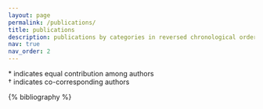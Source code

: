 ```yaml
---
layout: page
permalink: /publications/
title: publications
description: publications by categories in reversed chronological order. generated by jekyll-scholar.
nav: true
nav_order: 2
---
```

<p>* indicates equal contribution among authors <br>
† indicates co-corresponding authors</p>
<!-- _pages/publications.md -->
<div class="publications">

{% bibliography %}

</div>



